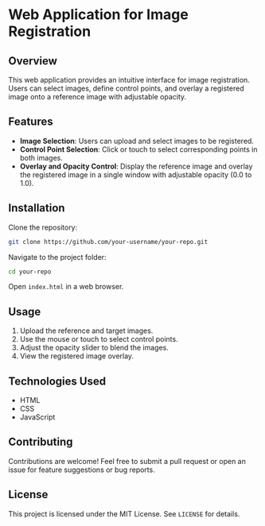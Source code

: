 # Web Application for Image Registration

## Overview
This web application provides an intuitive interface for image registration. Users can select images, define control points, and overlay a registered image onto a reference image with adjustable opacity.

## Features
- **Image Selection**: Users can upload and select images to be registered.
- **Control Point Selection**: Click or touch to select corresponding points in both images.
- **Overlay and Opacity Control**: Display the reference image and overlay the registered image in a single window with adjustable opacity (0.0 to 1.0).

## Installation

Clone the repository:
```sh
git clone https://github.com/your-username/your-repo.git
```

Navigate to the project folder:
```sh
cd your-repo
```

Open `index.html` in a web browser.

## Usage
1. Upload the reference and target images.
2. Use the mouse or touch to select control points.
3. Adjust the opacity slider to blend the images.
4. View the registered image overlay.

## Technologies Used
- HTML
- CSS
- JavaScript

## Contributing
Contributions are welcome! Feel free to submit a pull request or open an issue for feature suggestions or bug reports.

## License
This project is licensed under the MIT License. See `LICENSE` for details.


